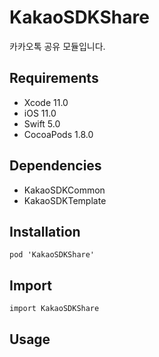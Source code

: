 # KakaoSDKShare

카카오톡 공유 모듈입니다.

## Requirements
- Xcode 11.0
- iOS 11.0
- Swift 5.0
- CocoaPods 1.8.0

## Dependencies
- KakaoSDKCommon
- KakaoSDKTemplate

## Installation
```
pod 'KakaoSDKShare'
```

## Import
```
import KakaoSDKShare
```

## Usage
